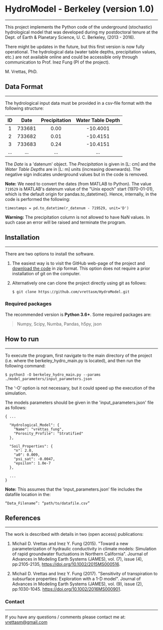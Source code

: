 # HydroModel - Berkeley (version 1.0)
---

This project implements the Python code of the underground (stochastic) hydrological model
that was developed during my postdoctoral tenure at the Dept. of Earth & Planetary Science,
U. C. Berkeley, (2013 - 2016).

There might be updates in the future, but this first version is now fully operational.
The hydrological data (water table depths, precipitation values, etc.) are not available
online and could be accessible only through communication to Prof. Inez Fung (PI of the
project).

M. Vrettas, PhD.

## Data Format
---

The hydrological input data must be provided in a csv-file format with the
following structure:

|   ID  |  Date  |  Precipitation  |  Water Table Depth  |
| :---: | :----: | :-------------: | :-----------------: |
|   1   | 733681 |          0.00   |            -10.4001 |
|   2   | 733682 |          0.01   |            -10.4151 |
|   3   | 733683 |          0.24   |            -10.4151 |
|  ...  |  ...   |    ...          |               ...   |

The *Date* is a 'datenum' object. The *Precipitation* is given in [L: cm] and the
*Water Table Depths* are in [L: m] units (increasing downwards). The negative sign
indicates underground values but in the code is removed.

**Note:**
    We need to convert the dates (from MATLAB to Python). The value `719529` is
    MATLAB's datenum value of the "Unix epoch" start (1970-01-01), which is the
    default origin for pandas.to_datetime(). Hence, internally, in the code is
    performed the following:

    timestamps = pd.to_datetime(r_datenum - 719529, unit='D')

**Warning:**
   The precipitation column is not allowed to have NaN values. In such case an
   error will be raised and terminate the program.

## Installation
---

There are two options to install the software.

1. The easiest way is to visit the GitHub web-page of the project and
[download the code](https://github.com/vrettasm/HydroModel/archive/master.zip)
in zip format. This option does not require a prior installation of git
on the computer.

2. Alternatively one can clone the project directly using git as follows:

    `$ git clone https://github.com/vrettasm/HydroModel.git`

### Required packages

The recommended version is **Python 3.6+**. Some required packages are:

>
> Numpy, Scipy, Numba, Pandas, h5py, json
>

## How to run
---

To execute the program, first navigate to the main directory of the project
(i.e. where the berkeley_hydro_main.py is located), and then run the following
command:

    $ python3 -O berkeley_hydro_main.py --params ./model_parameters/input_parameters.json

The ‘-O’ option is not necessary, but it could speed up the execution of the simulation.

The models parameters should be given in the 'input_parameters.json' file as follows:

```
{ ...

  "Hydrological_Model": {
    "Name": "vrettas_fung",
    "Porosity_Profile": "Stratified"
  },

  "Soil_Properties": {
    "n": 2.0,
    "a0": 0.009,
    "psi_sat": -0.0047,
    "epsilon": 1.0e-7
  },

  ...
}
```

**Note:**
This assumes that the ‘input_parameters.json’ file includes the datafile location in the:

    “Data_Filename”: “path/to/datafile.csv”

## References
---

The work is described with details in two (open access) publications:

1. Michail D. Vrettas and Inez Y. Fung (2015). "Toward a new parameterization
of hydraulic conductivity in climate models: Simulation of rapid groundwater
fluctuations in Northern California". Journal of Advances in Modeling Earth
Systems (JAMES), vol. (7), issue (4), pp:2105-2135,
https://doi.org/10.1002/2015MS000516.

2. Michail D. Vrettas and Inez Y. Fung (2017). "Sensitivity of transpiration
to subsurface properties: Exploration with a 1-D model". Journal of Advances
in Modeling Earth Systems (JAMES), vol. (9), issue (2), pp:1030-1045.
https://doi.org/10.1002/2016MS000901.

### Contact
---

If you have any questions / comments please contact me at: vrettasm@gmail.com
